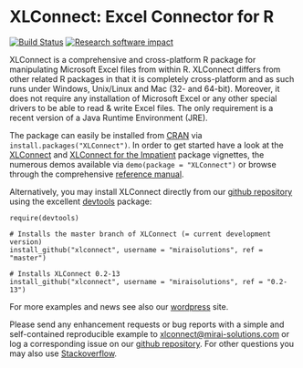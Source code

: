XLConnect: Excel Connector for R
================================
[![Build Status](https://travis-ci.org/miraisolutions/xlconnect.png?branch=master)](https://travis-ci.org/miraisolutions/xlconnect) [![Research software impact](http://depsy.org/api/package/cran/XLConnect/badge.svg)](http://depsy.org/package/r/XLConnect)

XLConnect is a comprehensive and cross-platform R package for manipulating Microsoft Excel files from within R. XLConnect differs from other related R packages in that it is completely cross-platform and as such runs under Windows, Unix/Linux and Mac (32- and 64-bit). Moreover, it does not require any installation of Microsoft Excel or any other special drivers to be able to read & write Excel files. The only requirement is a recent version of a Java Runtime Environment (JRE).

The package can easily be installed from <a href="https://cran.r-project.org/package=XLConnect">CRAN</a> via `install.packages("XLConnect")`. In order to get started have a look at the <a href="http://cran.r-project.org/package=XLConnect/vignettes/XLConnect.pdf">XLConnect</a> and <a href="http://cran.r-project.org/package=XLConnect/vignettes/XLConnectImpatient.pdf">XLConnect for the Impatient</a> package vignettes, the numerous demos available via `demo(package = "XLConnect")` or browse through the comprehensive <a href="http://cran.r-project.org/package=XLConnect/XLConnect.pdf">reference manual</a>.

Alternatively, you may install XLConnect directly from our <a href="https://github.com/miraisolutions/xlconnect">github repository</a> using the excellent <a href="https://github.com/hadley/devtools">devtools</a> package:

```
require(devtools)

# Installs the master branch of XLConnect (= current development version)
install_github("xlconnect", username = "miraisolutions", ref = "master")

# Installs XLConnect 0.2-13
install_github("xlconnect", username = "miraisolutions", ref = "0.2-13")
```

For more examples and news see also our <a href="http://miraisolutions.wordpress.com/">wordpress</a> site.

Please send any enhancement requests or bug reports with a simple and self-contained reproducible example to <a href="xlconnect@mirai-solutions.com">xlconnect@mirai-solutions.com</a> or log a corresponding issue on our <a href="https://github.com/miraisolutions/xlconnect">github repository</a>.
For other questions you may also use <a href="http://stackoverflow.com/questions/tagged/xlconnect">Stackoverflow</a>.
